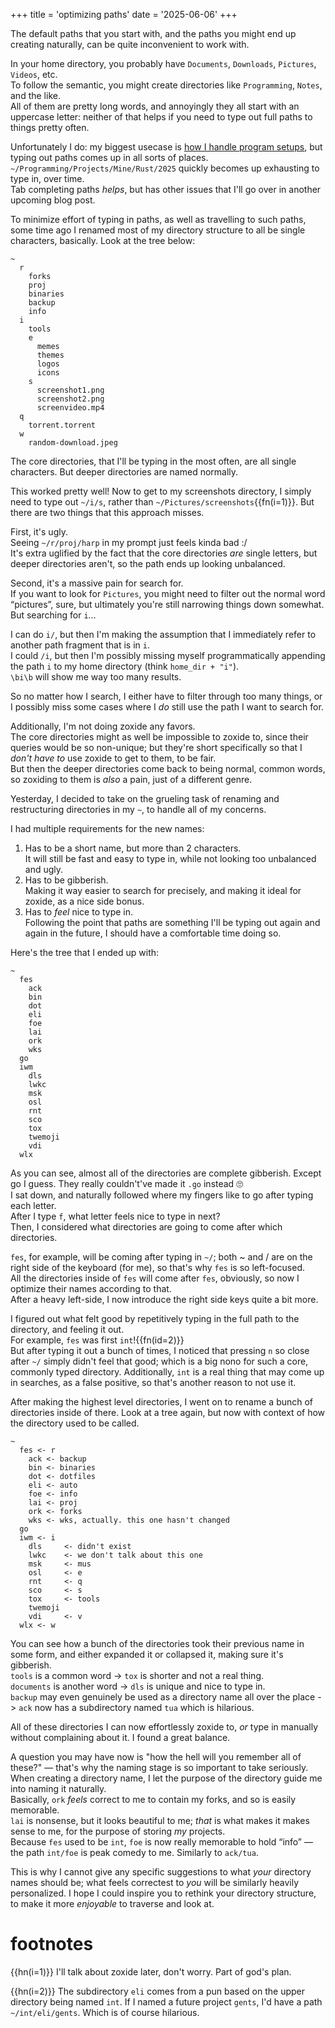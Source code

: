 +++
title = 'optimizing paths'
date = '2025-06-06'
+++

The default paths that you start with, and the paths you might end up creating naturally, can be quite inconvenient to work with.

In your home directory, you probably have `Documents`, `Downloads`, `Pictures`, `Videos`, etc. \
To follow the semantic, you might create directories like `Programming`, `Notes`, and the like. \
All of them are pretty long words, and annoyingly they all start with an uppercase letter: neither of that helps if you need to type out full paths to things pretty often.

Unfortunately I do: my biggest usecase is [how I handle program setups](https://github.com/Axlefublr/dotfiles/blob/main/scripts/setup/dode.fish), but typing out paths comes up in all sorts of places. \
`~/Programming/Projects/Mine/Rust/2025` quickly becomes up exhausting to type in, over time. \
Tab completing paths *helps*, but has other issues that I'll go over in another upcoming blog post.

To minimize effort of typing in paths, as well as travelling to such paths, some time ago I renamed most of my directory structure to all be single characters, basically. Look at the tree below:

```
~
  r
    forks
    proj
    binaries
    backup
    info
  i
    tools
    e
      memes
      themes
      logos
      icons
    s
      screenshot1.png
      screenshot2.png
      screenvideo.mp4
  q
    torrent.torrent
  w
    random-download.jpeg
```

The core directories, that I'll be typing in the most often, are all single characters. But deeper directories are named normally.

This worked pretty well! Now to get to my screenshots directory, I simply need to type out `~/i/s`, rather than `~/Pictures/screenshots`{{fn(i=1)}}.
But there are two things that this approach misses.

First, it's ugly. \
Seeing `~/r/proj/harp` in my prompt just feels kinda bad :/ \
It's extra uglified by the fact that the core directories *are* single letters, but deeper directories aren't, so the path ends up looking unbalanced.

Second, it's a massive pain for search for. \
If you want to look for `Pictures`, you might need to filter out the normal word “pictures”, sure, but ultimately you're still narrowing things down somewhat. \
But searching for `i`…

I can do `i/`, but then I'm making the assumption that I immediately refer to another path fragment that is in `i`. \
I could `/i`, but then I'm possibly missing myself programmatically appending the path `i` to my home directory (think `home_dir + "i"`). \
`\bi\b` will show me way too many results.

So no matter how I search, I either have to filter through too many things, or I possibly miss some cases where I *do* still use the path I want to search for.

Additionally, I'm not doing zoxide any favors. \
The core directories might as well be impossible to zoxide to, since their queries would be so non-unique; but they're short specifically so that I *don't have to* use zoxide to get to them, to be fair. \
But then the deeper directories come back to being normal, common words, so zoxiding to them is *also* a pain, just of a different genre.

Yesterday, I decided to take on the grueling task of renaming and restructuring directories in my `~`, to handle all of my concerns.

I had multiple requirements for the new names:

1. Has to be a short name, but more than 2 characters. \
It will still be fast and easy to type in, while not looking too unbalanced and ugly.
2. Has to be gibberish. \
Making it way easier to search for precisely, and making it ideal for zoxide, as a nice side bonus.
3. Has to *feel* nice to type in. \
Following the point that paths are something I'll be typing out again and again in the future, I should have a comfortable time doing so.

Here's the tree that I ended up with:
```
~
  fes
    ack
    bin
    dot
    eli
    foe
    lai
    ork
    wks
  go
  iwm
    dls
    lwkc
    msk
    osl
    rnt
    sco
    tox
    twemoji
    vdi
  wlx
```

As you can see, almost all of the directories are complete gibberish. Except go I guess. They really couldn't've made it `.go` instead 🙄 \
I sat down, and naturally followed where my fingers like to go after typing each letter. \
After I type `f`, what letter feels nice to type in next? \
Then, I considered what directories are going to come after which directories.

`fes`, for example, will be coming after typing in `~/`; both ~ and / are on the right side of the keyboard (for me), so that's why `fes` is so left-focused. \
All the directories inside of `fes` will come after `fes`, obviously, so now I optimize their names according to that. \
After a heavy left-side, I now introduce the right side keys quite a bit more.

I figured out what felt good by repetitively typing in the full path to the directory, and feeling it out. \
For example, `fes` was first `int`!{{fn(id=2)}} \
But after typing it out a bunch of times, I noticed that pressing `n` so close after `~/` simply didn't feel that good; which is a big nono for such a core, commonly typed directory. Additionally, `int` is a real thing that may come up in searches, as a false positive, so that's another reason to not use it.

After making the highest level directories, I went on to rename a bunch of directories inside of there. Look at a tree again, but now with context of how the directory used to be called.

```
~
  fes <- r
    ack <- backup
    bin <- binaries
    dot <- dotfiles
    eli <- auto
    foe <- info
    lai <- proj
    ork <- forks
    wks <- wks, actually. this one hasn't changed
  go
  iwm <- i
    dls     <- didn't exist
    lwkc    <- we don't talk about this one
    msk     <- mus
    osl     <- e
    rnt     <- q
    sco     <- s
    tox     <- tools
    twemoji
    vdi     <- v
  wlx <- w
```

You can see how a bunch of the directories took their previous name in some form, and either expanded it or collapsed it, making sure it's gibberish. \
`tools` is a common word -> `tox` is shorter and not a real thing. \
`documents` is another word -> `dls` is unique and nice to type in. \
`backup` may even genuinely be used as a directory name all over the place -> `ack` now has a subdirectory named `tua` which is hilarious.

All of these directories I can now effortlessly zoxide to, *or* type in manually without complaining about it. I found a great balance.

A question you may have now is "how the hell will you remember all of these?" — that's why the naming stage is so important to take seriously. \
When creating a directory name, I let the purpose of the directory guide me into naming it naturally. \
Basically, `ork` *feels* correct to me to contain my forks, and so is easily memorable. \
`lai` is nonsense, but it looks beautiful to me; *that* is what makes it makes sense to me, for the purpose of storing *my* projects. \
Because `fes` used to be `int`, `foe` is now really memorable to hold “info” — the path `int/foe` is peak comedy to me. Similarly to `ack/tua`.

This is why I cannot give any specific suggestions to what *your* directory names should be; what feels correctest to *you* will be similarly heavily personalized. I hope I could inspire you to rethink your directory structure, to make it more *enjoyable* to traverse and look at.

# footnotes

{{hn(i=1)}} I'll talk about zoxide later, don't worry. Part of god's plan.

{{hn(i=2)}} The subdirectory `eli` comes from a pun based on the upper directory being named `int`. If I named a future project `gents`, I'd have a path `~/int/eli/gents`. Which is of course hilarious.
